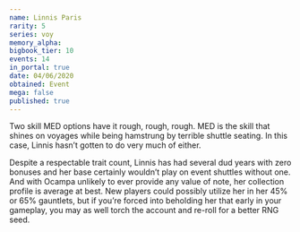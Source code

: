 ```yaml
---
name: Linnis Paris
rarity: 5
series: voy
memory_alpha:
bigbook_tier: 10
events: 14
in_portal: true
date: 04/06/2020
obtained: Event
mega: false
published: true
---
```


Two skill MED options have it rough, rough, rough. MED is the skill that shines on voyages while being hamstrung by terrible shuttle seating. In this case, Linnis hasn’t gotten to do very much of either.

Despite a respectable trait count, Linnis has had several dud years with zero bonuses and her base certainly wouldn’t play on event shuttles without one. And with Ocampa unlikely to ever provide any value of note, her collection profile is average at best. New players could possibly utilize her in her 45% or 65% gauntlets, but if you’re forced into beholding her that early in your gameplay, you may as well torch the account and re-roll for a better RNG seed.
